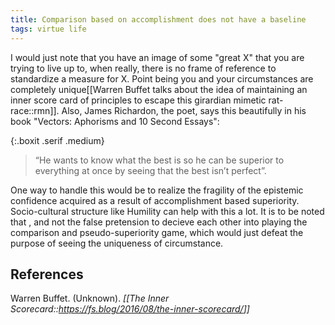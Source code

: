 ```yaml
---
title: Comparison based on accomplishment does not have a baseline
tags: virtue life
---
```


I would just note that you have an image of some "great X" that you are trying to live up to, when really, there is no frame of reference to standardize a measure for X. 
Point being you and your circumstances are completely unique[[Warren Buffet talks about the idea of maintaining an inner score card of principles to escape this girardian mimetic rat-race::rmn]]. Also, James Richardon, the poet, says this beautifully in his book "Vectors: Aphorisms and 10 Second Essays":

{:.boxit .serif .medium}

> “He wants to know what the best is so he can be superior to everything at once by seeing that the best isn’t perfect”.

One way to handle this would be to realize the fragility of the epistemic confidence acquired as a result of accomplishment based superiority. Socio-cultural structure like Humility can help with this a lot. It is to be noted that , and not the false pretension to decieve each other into playing the comparison and pseudo-superiority game, which would just defeat the purpose of seeing the uniqueness of circumstance.

## References

Warren Buffet. (Unknown). _[[The Inner Scorecard::<https://fs.blog/2016/08/the-inner-scorecard/>]]_
